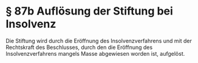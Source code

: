 # § 87b Auflösung der Stiftung bei Insolvenz
Die Stiftung wird durch die Eröffnung des Insolvenzverfahrens und mit der Rechtskraft des Beschlusses, durch den die Eröffnung des Insolvenzverfahrens mangels Masse abgewiesen worden ist, aufgelöst.